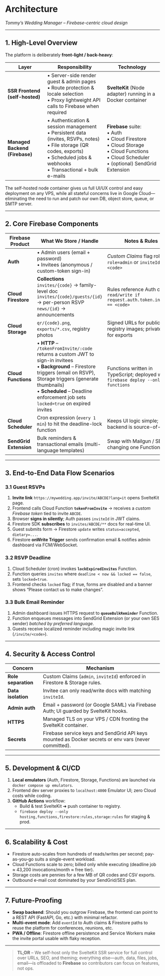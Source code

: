# Architecture
*Tommy’s Wedding Manager – Firebase-centric cloud design*

---

## 1. High-Level Overview

The platform is deliberately **front-light / back-heavy**:

| Layer | Responsibility | Technology |
|-------|----------------|------------|
| **SSR Frontend (self-hosted)** | • Server-side render guest & admin pages<br>• Route protection & locale selection<br>• Proxy lightweight API calls to Firebase when required | **SvelteKit** (Node adapter) running in a Docker container |
| **Managed Backend (Firebase)** | • Authentication & session management<br>• Persistent data (invites, RSVPs, notes)<br>• File storage (QR codes, exports)<br>• Scheduled jobs & webhooks<br>• Transactional + bulk e-mails | **Firebase** suite:<br>• Auth<br>• Cloud Firestore<br>• Cloud Storage<br>• Cloud Functions<br>• Cloud Scheduler<br>• (optional) SendGrid Extension |

The self-hosted node container gives us full UI/UX control and easy deployment on any VPS, while all stateful concerns live in Google Cloud—eliminating the need to run and patch our own DB, object store, queue, or SMTP server.

---

## 2. Core Firebase Components

| Firebase Product | What We Store / Handle | Notes & Rules |
|------------------|------------------------|---------------|
| **Auth** | • Admin users (email + password)<br>• Invitees (anonymous / custom-token sign-in) | *Custom Claims* flag roles:<br>`role=admin` or `inviteId=<code>` |
| **Cloud Firestore** | **Collections**<br>`invites/{code}` → family-level doc<br>`invites/{code}/guests/{id}` → per-person RSVP<br>`news/{id}` → announcements | Rules reference Auth claims:<br>`read/write if request.auth.token.inviteId == <code>` |
| **Cloud Storage** | `qr/{code}.png`, `exports/*.csv`, registry photos | Signed URLs for public registry images; private ACL for exports |
| **Cloud Functions** | • **HTTP** – `/tokenFromInvite/:code` returns a custom JWT to sign-in invitees<br>• **Background** – Firestore triggers (email on RSVP), Storage triggers (generate thumbnails)<br>• **Scheduled** – Deadline enforcement job sets `locked=true` on expired invites | Functions written in TypeScript; deployed with `firebase deploy --only functions` |
| **Cloud Scheduler** | Cron expression (`every 1 min`) to hit the deadline-lock function | Keeps UI logic simple; backend is source-of-truth |
| **SendGrid Extension** | Bulk reminders & transactional emails (multi-language templates) | Swap with Mailgun / SES by changing one Function |

---

## 3. End-to-End Data Flow Scenarios

### 3.1 Guest RSVPs
1. **Invite link** `https://mywedding.app/invite/ABCDE?lang=it` opens SvelteKit page.  
2. Frontend calls Cloud Function **`tokenFromInvite`** → receives a *custom Firebase token* tied to invite `ABCDE`.  
3. Browser **signs in silently**; Auth passes `inviteId` in JWT claims.  
4. Firestore SDK **subscribes** to `invites/ABCDE/**` docs for real-time UI.  
5. Guest submits form → Firestore `update` writes `status=accepted`, `dietary=...`.  
6. Firestore **onWrite Trigger** sends confirmation email & notifies admin dashboard via FCM/WebSocket.

### 3.2 RSVP Deadline
1. Cloud Scheduler (cron) invokes **`lockExpiredInvites`** Function.  
2. Function queries `invites` where `deadline < now && locked == false`, sets `locked=true`.  
3. Frontend checks `locked` flag; if true, forms are disabled and a banner shows “Please contact us to make changes”.

### 3.3 Bulk Email Reminder
1. Admin dashboard issues HTTPS request to **`queueBulkReminder`** Function.  
2. Function enqueues messages into SendGrid Extension (or your own SES sender) *batched by preferred language*.  
3. Guests receive localized reminder including magic invite link (`/invite/<code>`).

---

## 4. Security & Access Control

| Concern | Mechanism |
|---------|-----------|
| **Role separation** | Custom Claims (`admin`, `inviteId`) enforced in Firestore & Storage rules. |
| **Data isolation** | Invitee can only read/write docs with matching `inviteId`. |
| **Admin auth** | Email + password (or Google SAML) via Firebase Auth; UI guarded by SvelteKit hooks. |
| **HTTPS** | Managed TLS on your VPS / CDN fronting the SvelteKit container. |
| **Secrets** | Firebase service keys and SendGrid API keys mounted as Docker secrets or env vars (never committed). |

---

## 5. Development & CI/CD

1. **Local emulators** (Auth, Firestore, Storage, Functions) are launched via `docker compose up emulators`.  
2. Frontend dev server proxies to `localhost:4000` Emulator UI; zero Cloud costs while coding.  
3. **GitHub Actions** workflow:  
   * Build & test SvelteKit ➜ push container to registry.  
   * `firebase deploy --only hosting,functions,firestore:rules,storage:rules` for staging & prod.  

---

## 6. Scalability & Cost

* Firestore auto-scales from hundreds of reads/writes per second; pay-as-you-go suits a single-event workload.  
* Cloud Functions scale to zero; billed only while executing (deadline job ≈ 43,200 invocations/month ≈ free tier).  
* Storage costs are pennies for a few MB of QR codes and CSV exports.  
* Outbound e-mail cost dominated by your SendGrid/SES plan.

---

## 7. Future-Proofing

* **Swap backend**: Should you outgrow Firebase, the frontend can point to a REST API (FastAPI, Go, etc.) with minimal refactor.  
* **Multi-event mode**: Add `eventId` to Auth claims & Firestore paths to reuse the platform for conferences, reunions, etc.  
* **PWA / Offline**: Firestore offline persistence and Service Workers make the invite portal usable with flaky reception.

---

> **TL;DR** – We self-host only the SvelteKit SSR service for full control over URLs, SEO, and theming; everything else—auth, data, files, jobs, email—is offloaded to **Firebase** so contributors can focus on features, not ops.
